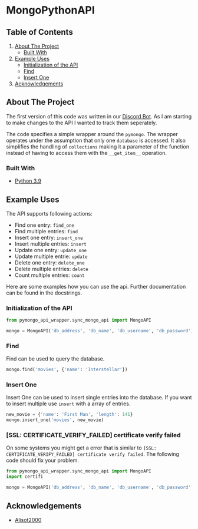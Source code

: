 # MongoPythonAPI
## Table of Contents

1. [About The Project](#about-the-project)
   - [Built With](#built-with)
2. [Example Uses](#example-uses)
   - [Initialization of the API](#initialization-of-the-api)
   - [Find](#find)
   - [Insert One](#insert-one)
4. [Acknowledgements](#acknowledgements)

## About The Project

The first version of this code was written in our [Discord Bot](https://github.com/IQisMySenpai/RedditTopOfBot). As I am starting to make changes to the API I wanted to track them seperately.

The code specifies a simple wrapper around the `pymongo`. The wrapper operates under the assumption that only one `database` is accessed. It also simplifies the handling of `collections` making it a parameter of the function instead of having to access them with the `__get_item__` operation.

### Built With

* [Python 3.9](www.python.org)

## Example Uses

The API supports following actions:
- Find one entry: `find_one`
- Find multiple entries: `find`
- Insert one entry: `insert_one`
- Insert multiple entries: `insert`
- Update one entry: `update_one`
- Update multiple entrie: `update`
- Delete one entry: `delete_one`
- Delete multiple entries: `delete`
- Count multiple entries: `count`

Here are some examples how you can use the api. Further documentation can be found in the docstrings.

### Initialization of the API

```python
from pymongo_api_wrapper.sync_mongo_api import MongoAPI

mongo = MongoAPI('db_address', 'db_name', 'db_username', 'db_password')
```

### Find
Find can be used to query the database.
```python
mongo.find('movies', {'name': 'Interstellar'})
```

### Insert One
Insert One can be used to insert single entries into the database. If you want to insert multiple use `insert` with a array of entries.
```python
new_movie = {'name': 'First Man', 'length': 141}
mongo.insert_one('movies', new_movie)
```

### \[SSL: CERTIFICATE_VERIFY_FAILED\] certificate verify failed
On some systems you might get a error that is similar to `[SSL: CERTIFICATE_VERIFY_FAILED] certificate verify failed`. The following code should fix your problem.

```python
from pymongo_api_wrapper.sync_mongo_api import MongoAPI
import certifi

mongo = MongoAPI('db_address', 'db_name', 'db_username', 'db_password', tlsCAFile=certifi.where())
```

## Acknowledgements
* [Alisot2000](https://github.com/AliSot2000)
